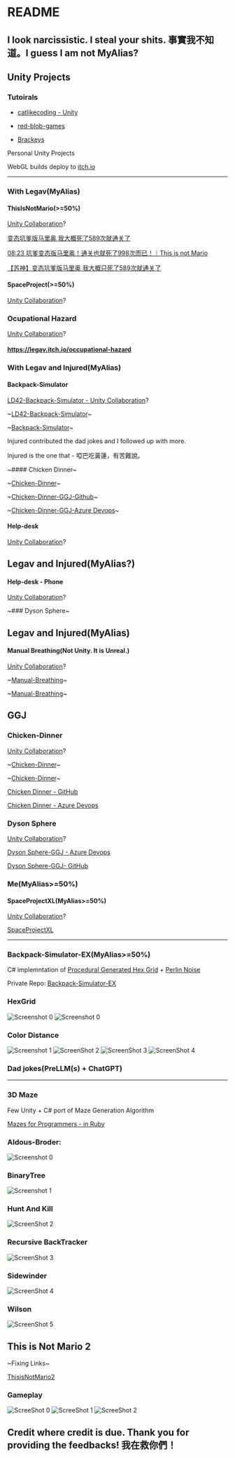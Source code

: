 # README

## I look narcissistic. I steal your shits. 事實我不知道。I guess I am not MyAlias?

## Unity Projects

### Tutoirals

- [catlikecoding - Unity](https://catlikecoding.com/unity/tutorials/)

- [red-blob-games](https://www.redblobgames.com/)

- [Brackeys](https://www.youtube.com/@Brackeys)

Personal Unity Projects

WebGL builds deploy to [itch.io](https://ewdlop.itch.io/)

---

### With Legav(MyAlias)

#### ThisIsNotMario(>=50%)

[Unity Collaboration]()?

[变态坑爹版马里奥 我大概死了589次就通关了](<https://www.youtube.com/watch?v=KdCfoteiJ1c&t=1020s>)

[08:23 坑爹变态版马里奥！通关也就死了998次而已！｜This is not Mario](<https://www.youtube.com/watch?v=S3hiQ9cKHLY>)

[【苏神】变态坑爹版马里奥 我大概只死了589次就通关了](<https://www.bilibili.com/video/BV1XW411F71p/?spm_id_from=333.337.search-card.all.click&vd_source=1063495a172853c2c3437f2ecc5b875b>)

#### SpaceProject(>=50%)

[Unity Collaboration]()?

### Ocupational Hazard

[Unity Collaboration]()?

#### https://legav.itch.io/occupational-hazard

### With Legav and Injured(MyAlias)

#### Backpack-Simulator

[LD42-Backpack-Simulator - Unity Collaboration]()?

~[LD42-Backpack-Simulator](https://dev.azure.com/ray810815/LD42-Backpack-Simulator/_git/LD42-Backpack-Simulator)~

~[Backpack-Simulator](https://github.com/danhuynh0803/Backpack-Simulator/tree/master)~

Injured contributed the dad jokes and I followed up with more.

Injured is the one that - 啞巴吃黃蓮，有苦難說。

~#### Chicken Dinner~

~[Chicken-Dinner](https://github.com/danhuynh0803/Chicken-Dinner)~

~[Chicken-Dinner-GGJ-Github](https://github.com/ewdlop/Chicken-Dinner-GGJ)~

~[Chicken-Dinner-GGJ-Azure Devops](https://dev.azure.com/ray810815/_git/GGJ)~


#### Help-desk

[Unity Collaboration]()?

## Legav and Injured(MyAlias?)

#### Help-desk - Phone

[Unity Collaboration]()?

~### Dyson Sphere~

## Legav and Injured(MyAlias)

#### Manual Breathing(Not Unity. It is Unreal.)

[Unity Collaboration]()?

~[Manual-Breathing](https://github.com/danhuynh0803/Manual-Breathing)~

~[Manual-Breathing](https://github.com/ewdlop/Manual-Breathing)~

## GGJ

### Chicken-Dinner

[Unity Collaboration]()?

~[Chicken-Dinner](https://github.com/ewdlop/Chicken-Dinner)~

~[Chicken-Dinner](https://github.com/danhuynh0803/Chicken-Dinner)~

[Chicken Dinner - GitHub](https://github.com/ewdlop/Chicken-Dinner-GGJ)

[Chicken Dinner - Azure Devops]()


### Dyson Sphere

[Unity Collaboration]()?

[Dyson Sphere-GGJ - Azure Devops](https://dev.azure.com/ray810815/_git/GGJ)

[Dyson Sphere-GGJ- GitHub](https://github.com/ewdlop/Chicken-Dinner-GGJ)


### Me(MyAlias>=50%)

#### SpaceProjectXL(MyAlias>=50%)

[Unity Collaboration]()?

[SpaceProjectXL](https://github.com/ewdlop/SpaceProjectXL/tree/master?tab=readme-ov-file)

---

### Backpack-Simulator-EX(MyAlias>=50%)

C# implemntation of [Procedural Generated Hex Grid](https://www.redblobgames.com/grids/hexagons/) + [Perlin Noise](https://catlikecoding.com/unity/tutorials/pseudorandom-noise/perlin-noise/#:~:text=The%20idea%20of%20Perlin%20noise,the%20positive%20or%20negative%20version) 

Private Repo: [Backpack-Simulator-EX]([https://dev.azure.com/ray810815/Backpack-Simulator-EX](https://dev.azure.com/ray810815/LD42-Backpack-Simulator))

### HexGrid
![Screenshot 0](Zoom.PNG)
![Screenshot 0](Grid.PNG)

### Color Distance

![Screenshot 1](HeartTexture.jpg)
![ScreenShot 2](ColorDistance2.PNG)
![ScreenShot 3](TileTexture.png)
![ScreenShot 4](ColorDistance.PNG)

### Dad jokes(PreLLM(s) + ChatGPT)

---

### 3D Maze

Few Unity + C# port of Maze Generation Algorithm

[Mazes for Programmers - in Ruby](https://pragprog.com/titles/jbmaze/mazes-for-programmers/)

### Aldous-Broder:

![Screenshot 0](AldousBroder.PNG)

### BinaryTree

![Screenshot 1](BinaryTree.PNG)

### Hunt And Kill

![ScreenShot 2](HuntAndKill.PNG)

### Recursive BackTracker

![ScreenShot 3](RecursiveBackTracker.PNG)

### Sidewinder

![ScreenShot 4](Sidewinder.PNG)

### Wilson

![ScreenShot 5](Wilson.PNG)

## This is Not Mario 2

~Fixing Links~

[ThisisNotMario2](https://github.com/ewdlop/ThisisNotMario2)

### Gameplay
![ScreeShot 0](Stage1.PNG)
![ScreeShot 1](Stage1-1.PNG)
![ScreeShot 2](Stage1-2.PNG)


## Credit where credit is due. Thank you for providing the feedbacks! 我在救你們！
